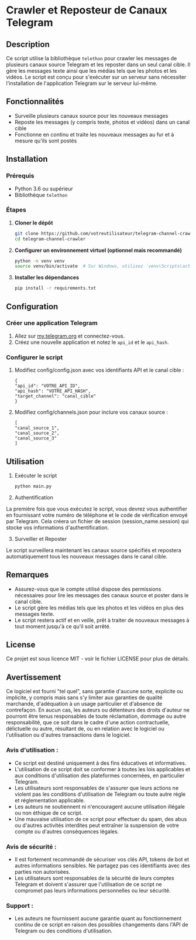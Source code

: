 # Crawler et Reposteur de Canaux Telegram

## Description

Ce script utilise la bibliothèque `telethon` pour crawler les messages de plusieurs canaux source Telegram et les reposter dans un seul canal cible. Il gère les messages texte ainsi que les médias tels que les photos et les vidéos. Le script est conçu pour s'exécuter sur un serveur sans nécessiter l'installation de l'application Telegram sur le serveur lui-même.

## Fonctionnalités

- Surveille plusieurs canaux source pour les nouveaux messages
- Reposte les messages (y compris texte, photos et vidéos) dans un canal cible
- Fonctionne en continu et traite les nouveaux messages au fur et à mesure qu'ils sont postés

## Installation

### Prérequis

- Python 3.6 ou supérieur
- Bibliothèque `telethon`

### Étapes

1. **Cloner le dépôt**

   ```bash
   git clone https://github.com/votreutilisateur/telegram-channel-crawler.git
   cd telegram-channel-crawler
   ```

2. **Configurer un environnement virtuel (optionnel mais recommandé)**

	```bash
	python -m venv venv
	source venv/bin/activate  # Sur Windows, utilisez `venv\Scripts\activate`
	```
3. **Installer les dépendances**

	```bash
	pip install -r requirements.txt
	```
## Configuration

### Créer une application Telegram

1. Allez sur [my.telegram.org](https://my.telegram.org) et connectez-vous.
2. Créez une nouvelle application et notez le `api_id` et le `api_hash`.
	

### Configurer le script

1. Modifiez config/config.json avec vos identifiants API et le canal cible :
	```
	{
    "api_id": "VOTRE_API_ID",
    "api_hash": "VOTRE_API_HASH",
    "target_channel": "canal_cible"
	}
	```
	
2. Modifiez config/channels.json pour inclure vos canaux source :
	```
	[
    "canal_source_1",
    "canal_source_2",
    "canal_source_3"
	]
	```

## Utilisation

1. Exécuter le script
	```bash
	python main.py
	```
	
2. Authentification

La première fois que vous exécutez le script, vous devrez vous authentifier en fournissant votre numéro de téléphone et le code de vérification envoyé par Telegram. Cela créera un fichier de session (session_name.session) qui stocke vos informations d'authentification.

3. Surveiller et Reposter

Le script surveillera maintenant les canaux source spécifiés et repostera automatiquement tous les nouveaux messages dans le canal cible.

## Remarques

- Assurez-vous que le compte utilisé dispose des permissions nécessaires pour lire les messages des canaux source et poster dans le canal cible.
- Le script gère les médias tels que les photos et les vidéos en plus des messages texte.
- Le script restera actif et en veille, prêt à traiter de nouveaux messages à tout moment jusqu'à ce qu'il soit arrêté.

## License

Ce projet est sous licence MIT - voir le fichier LICENSE pour plus de détails.

## Avertissement

Ce logiciel est fourni "tel quel", sans garantie d'aucune sorte, explicite ou implicite, y compris mais sans s'y limiter aux garanties de qualité marchande, d'adéquation à un usage particulier et d'absence de contrefaçon. En aucun cas, les auteurs ou détenteurs des droits d'auteur ne pourront être tenus responsables de toute réclamation, dommage ou autre responsabilité, que ce soit dans le cadre d'une action contractuelle, délictuelle ou autre, résultant de, ou en relation avec le logiciel ou l'utilisation ou d'autres transactions dans le logiciel.

### Avis d'utilisation :
- Ce script est destiné uniquement à des fins éducatives et informatives.
- L'utilisation de ce script doit se conformer à toutes les lois applicables et aux conditions d'utilisation des plateformes concernées, en particulier Telegram.
- Les utilisateurs sont responsables de s'assurer que leurs actions ne violent pas les conditions d'utilisation de Telegram ou toute autre règle et réglementation applicable.
- Les auteurs ne soutiennent ni n'encouragent aucune utilisation illégale ou non éthique de ce script.
- Une mauvaise utilisation de ce script pour effectuer du spam, des abus ou d'autres activités interdites peut entraîner la suspension de votre compte ou d'autres conséquences légales.

### Avis de sécurité :
- Il est fortement recommandé de sécuriser vos clés API, tokens de bot et autres informations sensibles. Ne partagez pas ces identifiants avec des parties non autorisées.
- Les utilisateurs sont responsables de la sécurité de leurs comptes Telegram et doivent s'assurer que l'utilisation de ce script ne compromet pas leurs informations personnelles ou leur sécurité.

### Support :
- Les auteurs ne fournissent aucune garantie quant au fonctionnement continu de ce script en raison des possibles changements dans l'API de Telegram ou des conditions d'utilisation.

